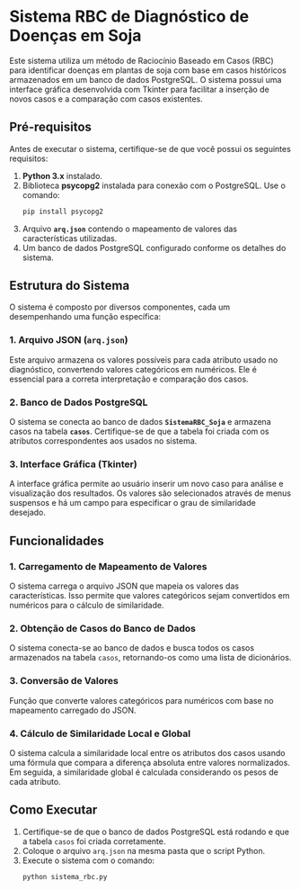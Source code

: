 
# Sistema RBC de Diagnóstico de Doenças em Soja

Este sistema utiliza um método de Raciocínio Baseado em Casos (RBC) para identificar doenças em plantas de soja com base em casos históricos armazenados em um banco de dados PostgreSQL. O sistema possui uma interface gráfica desenvolvida com Tkinter para facilitar a inserção de novos casos e a comparação com casos existentes.

## Pré-requisitos

Antes de executar o sistema, certifique-se de que você possui os seguintes requisitos:

1. **Python 3.x** instalado.
2. Biblioteca **psycopg2** instalada para conexão com o PostgreSQL. Use o comando:
   ```bash
   pip install psycopg2
   ```
3. Arquivo **`arq.json`** contendo o mapeamento de valores das características utilizadas.
4. Um banco de dados PostgreSQL configurado conforme os detalhes do sistema.

## Estrutura do Sistema

O sistema é composto por diversos componentes, cada um desempenhando uma função específica:

### 1. Arquivo JSON (`arq.json`)

Este arquivo armazena os valores possíveis para cada atributo usado no diagnóstico, convertendo valores categóricos em numéricos. Ele é essencial para a correta interpretação e comparação dos casos.

### 2. Banco de Dados PostgreSQL

O sistema se conecta ao banco de dados **`SistemaRBC_Soja`** e armazena casos na tabela **`casos`**. Certifique-se de que a tabela foi criada com os atributos correspondentes aos usados no sistema.

### 3. Interface Gráfica (Tkinter)

A interface gráfica permite ao usuário inserir um novo caso para análise e visualização dos resultados. Os valores são selecionados através de menus suspensos e há um campo para especificar o grau de similaridade desejado.

## Funcionalidades

### 1. Carregamento de Mapeamento de Valores

O sistema carrega o arquivo JSON que mapeia os valores das características. Isso permite que valores categóricos sejam convertidos em numéricos para o cálculo de similaridade.

### 2. Obtenção de Casos do Banco de Dados

O sistema conecta-se ao banco de dados e busca todos os casos armazenados na tabela `casos`, retornando-os como uma lista de dicionários.

### 3. Conversão de Valores

Função que converte valores categóricos para numéricos com base no mapeamento carregado do JSON.

### 4. Cálculo de Similaridade Local e Global

O sistema calcula a similaridade local entre os atributos dos casos usando uma fórmula que compara a diferença absoluta entre valores normalizados. Em seguida, a similaridade global é calculada considerando os pesos de cada atributo.

## Como Executar

1. Certifique-se de que o banco de dados PostgreSQL está rodando e que a tabela `casos` foi criada corretamente.
2. Coloque o arquivo `arq.json` na mesma pasta que o script Python.
3. Execute o sistema com o comando:
   ```bash
   python sistema_rbc.py
   ```

